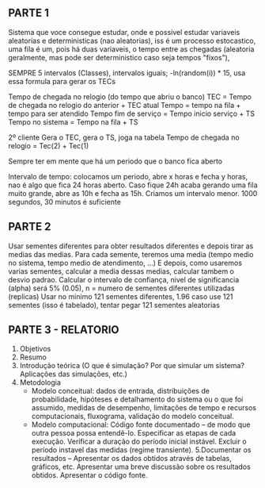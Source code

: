 ## PARTE 1
Sistema que voce consegue estudar, onde e possivel estudar variaveis aleatorias e deterministicas (nao aleatorias), iss é um processo estocastico, uma fila é um, pois há duas variaveis, o tempo entre as chegadas (aleatoria geralmente, mas pode ser deterministico caso seja tempos "fixos"), 


SEMPRE 5 intervalos (Classes), intervalos iguais;
-ln(random(i)) * 15, usa essa formula para gerar os TECs


Tempo de chegada no relogio (do tempo que abriu o banco) TEC = Tempo de chegada no relogio do anterior + TEC atual
Tempo = tempo na fila + tempo para ser atendido
Tempo fim de serviço = Tempo inicio serviço + TS
Tempo no sistema = Tempo na fila + TS


2º cliente
Gera o TEC, gera o TS, joga na tabela
Tempo de chegada no relogio = Tec(2) + Tec(1)

Sempre ter em mente que há um periodo que o banco fica aberto

Intervalo de tempo:
colocamos um periodo, abre x horas e fecha y horas, nao é algo que fica 24 horas aberto. Caso fique 24h acaba gerando uma fila muito grande,
abre as 10h e fecha as 15h. Criamos um intervalo menor.
1000 segundos, 30 minutos é suficiente



## PARTE 2
Usar sementes diferentes para obter resultados diferentes e depois tirar as medias das medias.
Para cada semente, teremos uma media (tempo medio no sistema, tempo medio de atendimento, ...)
E depois, como usaremos varias sementes, calcular a media dessas medias, calcular tambem o desvio padrao.
Calcular o intervalo de confiança, nivel de significancia (alpha) será 5% (0.05), n = numero de sementes diferentes utilizadas (replicas)
Usar no minimo 121 sementes diferentes, 1.96 caso use 121 sementes (isso é tabelado), tentar pegar 121 sementes aleatorias

## PARTE 3 - RELATORIO
1. Objetivos
2. Resumo
3. Introdução teórica (O que é simulação? Por que simular um
sistema? Aplicações das simulações, etc.)
4. Metodologia
    * Modelo conceitual: dados de entrada, distribuições de
    probabilidade, hipóteses e detalhamento do sistema ou o que
    foi assumido, medidas de desempenho, limitações de tempo
    e recursos computacionais, fluxograma, validação do modelo
    conceitual.
    * Modelo computacional: Código fonte documentado – de modo
    que outra pessoa possa entendê-lo. Especificar as etapas de
    cada execução. Verificar a duração do período inicial instável.
    Excluir o período instavel das medidas (regime transiente).
5.Documentar os resultados – Apresentar os dados obtidos
através de tabelas, gráficos, etc. Apresentar uma breve
discussão sobre os resultados obtidos. Apresentar o código fonte.